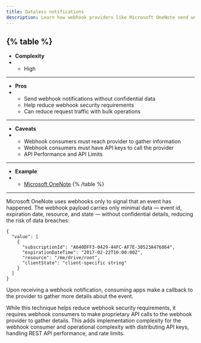 ```yaml
---
title: Dataless notifications
description: Learn how webhook providers like Microsoft OneNote send webhooks notifications without passing confidential data and the trade-offs with this approach.
--- 
```


{% table %}
---
* **Complexity**
* - High
---
* **Pros**
* - Send webhook notifications without confidential data
  - Help reduce webhook security requirements
  - Can reduce request traffic with bulk operations
---
* **Caveats**
* - Webhook consumers must reach provider to gather information
  - Webhook consumers must have API keys to call the provider
  - API Performance and API Limits
---
* **Example**
* - [Microsoft OneNote](https://docs.microsoft.com/en-us/onedrive/developer/rest-api/concepts/using-webhooks)
{% /table %}
---

Microsoft OneNote uses webhooks only to signal that an event has happened. The webhook payload carries only minimal data — event id, expiration date, resource, and state — without confidential details, reducing the risk of data breaches:

```
{
  "value": [
    {
      "subscriptionId": "A640DFF3-0429-44FC-AF7E-30523A476864",
      "expirationDateTime": "2017-02-22T16:00:00Z",
      "resource": "/me/drive/root",
      "clientState": "client-specific string"
    }
  ]
}
```

Upon receiving a webhook notification, consuming apps make a callback to the provider to gather more details about the event.

While this technique helps reduce webhook security requirements, it requires webhook consumers to make proprietary API calls to the webhook provider to gather details.
This adds implementation complexity for the webhook consumer and operational complexity with distributing API keys, handling REST API performance, and rate limits.
